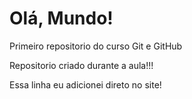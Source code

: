 # Olá, Mundo!
 Primeiro repositorio do curso Git e GitHub


Repositorio criado durante a aula!!!

Essa linha eu adicionei direto no site!
